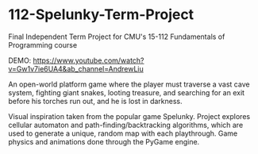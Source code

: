 # 112-Spelunky-Term-Project

Final Independent Term Project for CMU's 15-112 Fundamentals of Programming course

DEMO: https://www.youtube.com/watch?v=Gw1v7ie6UA4&ab_channel=AndrewLiu

An open-world platform game where the player must traverse a vast cave system, fighting giant snakes, looting treasure, and
searching for an exit before his torches run out, and he is lost in darkness.

Visual inspiration taken from the popular game Spelunky. Project explores cellular automaton and path-finding/backtracking algorithms,
which are used to generate a unique, random map with each playthrough. Game physics and animations done through the PyGame engine.
